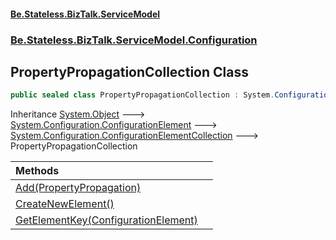#### [Be.Stateless.BizTalk.ServiceModel](README.md 'README')
### [Be.Stateless.BizTalk.ServiceModel.Configuration](Be.Stateless.BizTalk.ServiceModel.Configuration.md 'Be.Stateless.BizTalk.ServiceModel.Configuration')

## PropertyPropagationCollection Class

```csharp
public sealed class PropertyPropagationCollection : System.Configuration.ConfigurationElementCollection
```

Inheritance [System.Object](https://docs.microsoft.com/en-us/dotnet/api/System.Object 'System.Object') &#129106; [System.Configuration.ConfigurationElement](https://docs.microsoft.com/en-us/dotnet/api/System.Configuration.ConfigurationElement 'System.Configuration.ConfigurationElement') &#129106; [System.Configuration.ConfigurationElementCollection](https://docs.microsoft.com/en-us/dotnet/api/System.Configuration.ConfigurationElementCollection 'System.Configuration.ConfigurationElementCollection') &#129106; PropertyPropagationCollection

| Methods | |
| :--- | :--- |
| [Add(PropertyPropagation)](PropertyPropagationCollection.Add(PropertyPropagation).md 'Be.Stateless.BizTalk.ServiceModel.Configuration.PropertyPropagationCollection.Add(Be.Stateless.BizTalk.ServiceModel.Configuration.PropertyPropagation)') | |
| [CreateNewElement()](PropertyPropagationCollection.CreateNewElement().md 'Be.Stateless.BizTalk.ServiceModel.Configuration.PropertyPropagationCollection.CreateNewElement()') | |
| [GetElementKey(ConfigurationElement)](PropertyPropagationCollection.GetElementKey(ConfigurationElement).md 'Be.Stateless.BizTalk.ServiceModel.Configuration.PropertyPropagationCollection.GetElementKey(System.Configuration.ConfigurationElement)') | |
